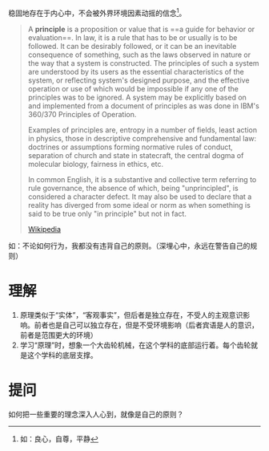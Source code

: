 稳固地存在于内心中，不会被外界环境因素动摇的信念[^1]。

> A **principle** is a proposition or value that is ==a guide for behavior or evaluation==. In law, it is a rule that has to be or usually is to be followed. It can be desirably followed, or it can be an inevitable consequence of something, such as the laws observed in nature or the way that a system is constructed. The principles of such a system are understood by its users as the essential characteristics of the system, or reflecting system's designed purpose, and the effective operation or use of which would be impossible if any one of the principles was to be ignored. A system may be explicitly based on and implemented from a document of principles as was done in IBM's 360/370 Principles of Operation.
>
> Examples of principles are, entropy in a number of fields, least action in physics, those in descriptive comprehensive and fundamental law: doctrines or assumptions forming normative rules of conduct, separation of church and state in statecraft, the central dogma of molecular biology, fairness in ethics, etc.
>
> In common English, it is a substantive and collective term referring to rule governance, the absence of which, being "unprincipled", is considered a character defect. It may also be used to declare that a reality has diverged from some ideal or norm as when something is said to be true only "in principle" but not in fact.
>
> [Wikipedia](https://en.wikipedia.org/wiki/Principle)

 如：不论如何行为，我都没有违背自己的原则。（深埋心中，永远在警告自己的规则）
# 理解
1. 原理类似于“实体”，“客观事实”，但后者是独立存在，不受人的主观意识影响。前者也是自己可以独立存在，但是不受环境影响（后者宾语是人的意识，前者是范围更大的环境）
2. 学习“原理”时，想象一个大齿轮机械，在这个学科的底部运行着。每个齿轮就是这个学科的底层支撑。

# 提问
如何把一些重要的理念深入人心到，就像是自己的原则？

[^1]: 如：良心，自尊，平静